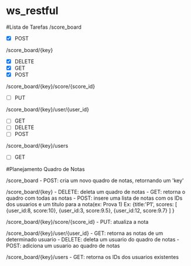 ws_restful
=============

#Lista de Tarefas
/score_board
- [x] POST

/score_board/{key}
- [x] DELETE
- [x] GET
- [x] POST

/score_board/{key}/score/{score_id}
- [ ] PUT

/score_board/{key}/user/{user_id}
- [ ] GET
- [ ] DELETE
- [ ] POST

/score_board/{key}/users
- [ ] GET

#Planejamento Quadro de Notas

/score_board
    - POST: cria um novo quadro de notas, retornando um 'key'

/score_board/{key}
    - DELETE: deleta um quadro de notas
    - GET: retorna o quadro com todas as notas
    - POST: insere uma lista de notas com os IDs dos usuarios e um titulo para a nota(ex: Prova 1)
        Ex: {title:'P1', scores:
                [
                    {user_id:8, score:10},
                    {user_id:3, score:9.5},
                    {user_id:12, score:9.7}
                ]
            }

/score_board/{key}/score/{score_id}
    - PUT: atualiza a nota

/score_board/{key}/user/{user_id}
    - GET: retorna as notas de um determinado usuario
    - DELETE: deleta um usuario do quadro de notas
    - POST: adiciona um usuario ao quadro de notas

/score_board/{key}/users
    - GET: retorna os IDs dos usuarios existentes

